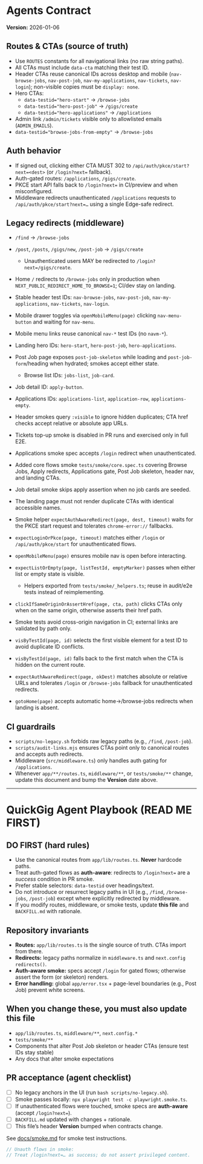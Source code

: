 # Agents Contract
**Version:** 2026-01-06

## Routes & CTAs (source of truth)
- Use `ROUTES` constants for all navigational links (no raw string paths).
- All CTAs must include `data-cta` matching their test ID.
- Header CTAs reuse canonical IDs across desktop and mobile (`nav-browse-jobs`, `nav-post-job`, `nav-my-applications`, `nav-tickets`, `nav-login`); non-visible copies must be `display: none`.
- Hero CTAs:
  - `data-testid="hero-start"` → `/browse-jobs`
  - `data-testid="hero-post-job"` → `/gigs/create`
  - `data-testid="hero-applications"` → `/applications`
- Admin link `/admin/tickets` visible only to allowlisted emails (`ADMIN_EMAILS`).
- `data-testid="browse-jobs-from-empty"` → `/browse-jobs`

## Auth behavior
- If signed out, clicking either CTA MUST 302 to `/api/auth/pkce/start?next=<dest>` (or `/login?next=` fallback).
- Auth-gated routes: `/applications`, `/gigs/create`.
- PKCE start API falls back to `/login?next=` in CI/preview and when misconfigured.
- Middleware redirects unauthenticated `/applications` requests to `/api/auth/pkce/start?next=…` using a single Edge-safe redirect.


## Legacy redirects (middleware)
- `/find` → `/browse-jobs`
- `/post`, `/posts`, `/gigs/new`, `/post-job` → `/gigs/create`
  - Unauthenticated users MAY be redirected to `/login?next=/gigs/create`.
- Home `/` redirects to `/browse-jobs` only in production when `NEXT_PUBLIC_REDIRECT_HOME_TO_BROWSE=1`; CI/dev stay on landing.

- Stable header test IDs: `nav-browse-jobs`, `nav-post-job`, `nav-my-applications`, `nav-tickets`, `nav-login`.
- Mobile drawer toggles via `openMobileMenu(page)` clicking `nav-menu-button` and waiting for `nav-menu`.
- Mobile menu links reuse canonical `nav-*` test IDs (no `navm-*`).
- Landing hero IDs: `hero-start`, `hero-post-job`, `hero-applications`.
- Post Job page exposes `post-job-skeleton` while loading and `post-job-form`/heading when hydrated; smokes accept either state.
  - Browse list IDs: `jobs-list`, `job-card`.
- Job detail ID: `apply-button`.
- Applications IDs: `applications-list`, `application-row`, `applications-empty`.
- Header smokes query `:visible` to ignore hidden duplicates; CTA href checks accept relative or absolute app URLs.
- Tickets top-up smoke is disabled in PR runs and exercised only in full E2E.
- Applications smoke spec accepts `/login` redirect when unauthenticated.
- Added core flows smoke `tests/smoke/core.spec.ts` covering Browse Jobs, Apply redirects, Applications gate, Post Job skeleton, header nav, and landing CTAs.
- Job detail smoke skips apply assertion when no job cards are seeded.
- The landing page must not render duplicate CTAs with identical accessible names.
- Smoke helper `expectAuthAwareRedirect(page, dest, timeout)` waits for the PKCE start request and tolerates `chrome-error://` fallbacks.
- `expectLoginOrPkce(page, timeout)` matches either `/login` or `/api/auth/pkce/start` for unauthenticated flows.
- `openMobileMenu(page)` ensures mobile nav is open before interacting.
- `expectListOrEmpty(page, listTestId, emptyMarker)` passes when either list or empty state is visible.
  - Helpers exported from `tests/smoke/_helpers.ts`; reuse in audit/e2e tests instead of reimplementing.
- `clickIfSameOriginOrAssertHref(page, cta, path)` clicks CTAs only when on the same origin, otherwise asserts their href path.
- Smoke tests avoid cross-origin navigation in CI; external links are validated by path only.
- `visByTestId(page, id)` selects the first visible element for a test ID to avoid duplicate ID conflicts.
- `visByTestId(page, id)` falls back to the first match when the CTA is hidden on the current route.
- `expectAuthAwareRedirect(page, okDest)` matches absolute or relative URLs and tolerates `/login` or `/browse-jobs` fallback for unauthenticated redirects.
- `gotoHome(page)` accepts automatic home→/browse-jobs redirects when landing is absent.

## CI guardrails
- `scripts/no-legacy.sh` forbids raw legacy paths (e.g., `/find`, `/post-job`).
- `scripts/audit-links.mjs` ensures CTAs point only to canonical routes and accepts auth redirects.
- Middleware (`src/middleware.ts`) only handles auth gating for `/applications`.
- Whenever `app/**/routes.ts`, `middleware/**`, or `tests/smoke/**` change, update this document and bump the **Version** date above.

<!-- AGENT CONTRACT v2025-12-16 -->

---

# QuickGig Agent Playbook (READ ME FIRST)

## DO FIRST (hard rules)
- Use the canonical routes from `app/lib/routes.ts`. **Never** hardcode paths.
- Treat auth-gated flows as **auth-aware**: redirects to `/login?next=` are a *success* condition in PR smoke.
- Prefer stable selectors: `data-testid` over headings/text.
- Do not introduce or resurrect legacy paths in UI (e.g., `/find`, `/browse-jobs`, `/post-job`) except where explicitly redirected by middleware.
- If you modify routes, middleware, or smoke tests, update **this file** and `BACKFILL.md` with rationale.

## Repository invariants
- **Routes:** `app/lib/routes.ts` is the single source of truth. CTAs import from there.
- **Redirects:** legacy paths normalize in `middleware.ts` and `next.config` `redirects()`.
- **Auth-aware smoke:** specs accept `/login` for gated flows; otherwise assert the form (or skeleton) renders.
- **Error handling:** global `app/error.tsx` + page-level boundaries (e.g., Post Job) prevent white screens.

## When you change these, you must also update this file
- `app/lib/routes.ts`, `middleware/**`, `next.config.*`
- `tests/smoke/**`
- Components that alter Post Job skeleton or header CTAs (ensure test IDs stay stable)
- Any docs that alter smoke expectations

## PR acceptance (agent checklist)
- [ ] No legacy anchors in the UI (run `bash scripts/no-legacy.sh`).
- [ ] Smoke passes locally: `npx playwright test -c playwright.smoke.ts`.
- [ ] If unauthenticated flows were touched, smoke specs are **auth-aware** (accept `/login?next=`).
- [ ] `BACKFILL.md` updated with changes + rationale.
- [ ] This file’s header **Version** bumped when contracts change.

See [docs/smoke.md](docs/smoke.md) for smoke test instructions.

```ts
// Unauth flows in smoke:
// Treat /login?next=… as success; do not assert privileged content.
```
